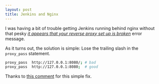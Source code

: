 ```yaml
---
layout: post
title: Jenkins and Nginx
---
```


I was having a bit of trouble getting Jenkins running behind nginx without that pesky [_it appears that your reverse proxy set up is broken_][1] error message.

As it turns out, the solution is simple: Lose the trailing slash in the `proxy_pass` statement.

```bash
proxy_pass  http://127.0.0.1:8080/; # bad
proxy_pass  http://127.0.0.1:8080;  # good
```

Thanks to [this comment][2] for this simple fix.

[1]: https://wiki.jenkins-ci.org/display/JENKINS/Jenkins+says+my+reverse+proxy+setup+is+broken
[2]: https://issues.jenkins-ci.org/browse/JENKINS-21989?focusedCommentId=197509&page=com.atlassian.jira.plugin.system.issuetabpanels:comment-tabpanel#comment-197509
